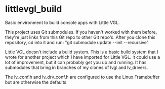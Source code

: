# littlevgl_build
Basic environment to build console apps with Little VGL.

This project uses Git submodules.  If you haven't worked with them before, they're just links from this Git repo to other Git repo's.
After you clone this repository, cd into it and run:  "git submodule update --init --recursive".

Little VGL doesn't include a build system.  This is a basic build system that I wrote for another project
which I have imported for Little VGL.  It could use a lot of improvement, but it can probably get you
up and running.  It has submodules that bring in branches of my clones of lvgl and lv_drivers.

The lv_conf.h and lv_drv_conf.h are configured to use the Linux Framebuffer but are otherwise the
defaults.
